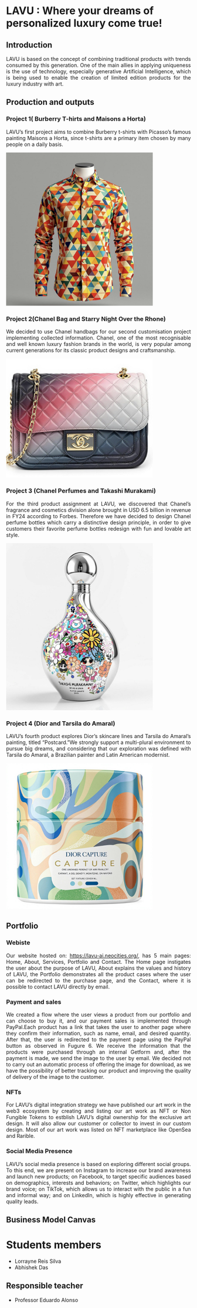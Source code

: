 # LAVU : Where your dreams of personalized luxury come true!
<div align="justify">

## Introduction

LAVU is based on the concept of combining traditional products with trends consumed by this generation. One of the main allies in applying uniqueness is the use of technology, especially generative Artificial Intelligence, which is being used to enable the creation of limited edition products for the luxury industry with art.

## Production and outputs

### Project 1( Burberry T-hirts and Maisons a Horta)

LAVU’s first project aims to combine Burberry t-shirts with Picasso’s famous painting Maisons a Horta, since t-shirts are a primary item chosen by many people on a daily basis.


<img src="./Website/lavu-1.0.0/assets/img/burberry-picasso/burberrt_picasso_4.png" width="400"/>


### Project 2(Chanel Bag and Starry Night Over the Rhone)
We decided to use Chanel handbags for our second customisation project
implementing collected information. Chanel, one of the most recognisable and well known
luxury fashion brands in the world, is very popular among current generations for its classic
product designs and craftsmanship.

<img src="./Website/lavu-1.0.0/assets/img/chanel-van-gogh/chanel_van_gogh_4.png" alt="Screenshot" width="400"/>

### Project 3 (Chanel Perfumes and Takashi Murakami)

For the third product assignment at LAVU, we discovered that
Chanel’s fragrance and cosmetics division alone brought in USD 6.5 billion in revenue in
FY24 according to Forbes. Therefore we have decided to design Chanel perfume bottles which
carry a distinctive design principle, in order to give customers their favorite perfume bottles
redesign with fun and lovable art style.

<img src="./Website/lavu-1.0.0/assets/img/chanel-murakami/chanel_murakami_4.png" alt="Screenshot" width="400"/>

### Project 4 (Dior and Tarsila do Amaral)

LAVU’s fourth product explores Dior’s skincare lines and Tarsila do Amaral’s painting, titled
“Postcard.”We strongly support a multi-plural environment to pursue big
dreams, and considering that our exploration was defined with Tarsila do Amaral, a Brazilian
painter and Latin American modernist.


<img src="./Website/lavu-1.0.0/assets/img/dior-tarsila/dior_tarsila_2.jpeg" alt="Screenshot" width="400"/>


## Portfolio
### Webiste

Our website hosted on: https://lavu-ai.neocities.org/, has 5 main pages: Home, About, Services, Portfolio
and Contact. The Home page instigates the user about the purpose of LAVU, About explains
the values and history of LAVU, the Portfolio demonstrates all the product cases where the
user can be redirected to the purchase page, and the Contact, where it is possible to contact
LAVU directly by email.

### Payment and sales

We created a flow where the user views a product from our portfolio and can choose
to buy it, and our payment sales is implemented through PayPal.Each product has a link
that takes the user to another page where they confirm their information, such as name,
email, and desired quantity. After that, the user is redirected to the payment page using
the PayPal button as observed in Fugure 6. We receive the information that the products
were purchased through an internal Getform and, after the payment is made, we send
the image to the user by email. We decided not to carry out an automatic process of
offering the image for download, as we have the possibility of better tracking our product
and improving the quality of delivery of the image to the customer.


### NFTs

For  LAVU’s digital integration strategy we have published our art work in the web3
ecosystem by creating and listing our art work as NFT or Non Fungible Tokens to estblish
LAVU’s digital ownership for the exclusive art design. It will also allow our customer or
collector to invest in our custom design. Most of our art work was listed on NFT marketplace
like OpenSea and Rarible.

### Social Media Presence

LAVU’s social media presence is based on exploring different social groups. To this end,
we are present on Instagram to increase our brand awareness and launch new products; on
Facebook, to target specific audiences based on demographics, interests and behaviors; on
Twitter, which highlights our brand voice; on TikTok, which allows us to interact with the
public in a fun and informal way; and on LinkedIn, which is highly effective in generating
quality leads.

## Business Model Canvas


# Students members 

* Lorrayne Reis Silva
* Abhishek Das


## Responsible teacher

* Professor Eduardo Alonso


<div>

